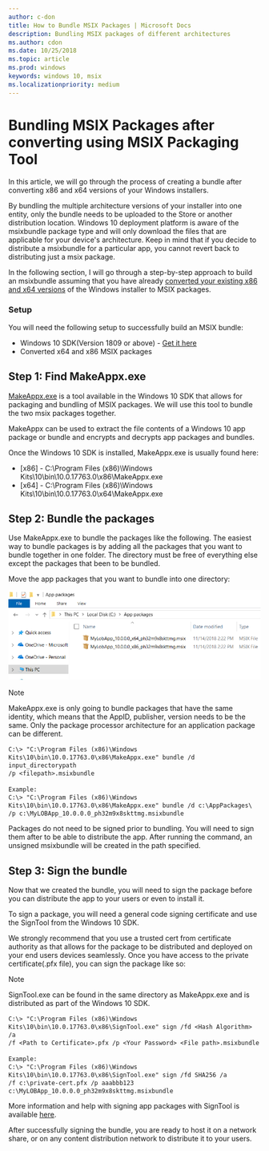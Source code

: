 ```yaml
---
author: c-don
title: How to Bundle MSIX Packages | Microsoft Docs
description: Bundling MSIX packages of different architectures 
ms.author: cdon
ms.date: 10/25/2018
ms.topic: article
ms.prod: windows
keywords: windows 10, msix
ms.localizationpriority: medium
---
```


# Bundling MSIX Packages after converting using MSIX Packaging Tool 

In this article, we will go through the process of creating a bundle after converting x86 and x64 versions of your Windows installers. 

By bundling the multiple architecture versions of your installer into one entity, only the bundle needs to be uploaded to the Store or another distribution location. Windows 10 deployment platform is aware of the msixbundle package type and will only download the files that are applicable for your device's architecture. Keep in mind that if you decide to distribute a msixbundle for a particular app, you cannot revert back to distributing just a msix package. 

In the following section, I will go through a step-by-step approach to build an msixbundle assuming that you have already [converted your existing x86 and x64 versions](https://docs.microsoft.com/en-us/windows/msix/mpt-best-practices) of the Windows installer to MSIX packages. 

### Setup
You will need the following setup to successfully build an MSIX bundle:
- Windows 10 SDK(Version 1809 or above) - [Get it here](https://developer.microsoft.com/en-US/windows/downloads/windows-10-sdk)
- Converted x64 and x86 MSIX packages 

## Step 1: Find MakeAppx.exe
[MakeAppx.exe](https://docs.microsoft.com/en-us/windows/desktop/appxpkg/make-appx-package--makeappx-exe-) is a tool available in the Windows 10 SDK that allows for packaging and bundling of MSIX packages. We will use this tool to bundle the two msix packages together. 

MakeAppx can be used to extract the file contents of a Windows 10 app package or bundle and encrypts and decrypts app packages and bundles.

Once the Windows 10 SDK is installed, MakeAppx.exe is usually found here: 
- [x86] - C:\Program Files (x86)\Windows Kits\10\bin\10.0.17763.0\x86\MakeAppx.exe
- [x64] - C:\Program Files (x86)\Windows Kits\10\bin\10.0.17763.0\x64\MakeAppx.exe

## Step 2: Bundle the packages
Use MakeAppx.exe to bundle the packages like the following. The easiest way to bundle packages is by adding all the packages that you want to bundle together in one folder. The directory must be free of everything else except the packages that been to be bundled. 

Move the app packages that you want to bundle into one directory:

<img src="bundle-pic1.png">

>[!NOTE] 
> MakeAppx.exe is only going to bundle packages that have the same identity, which means that the AppID, publisher, version needs to be the same. Only the package processor architecture for an application package can be different. 

```Command Prompt
C:\> "C:\Program Files (x86)\Windows Kits\10\bin\10.0.17763.0\x86\MakeAppx.exe" bundle /d input_directorypath 
/p <filepath>.msixbundle

Example:
C:\> "C:\Program Files (x86)\Windows Kits\10\bin\10.0.17763.0\x86\MakeAppx.exe" bundle /d c:\AppPackages\ 
/p c:\MyLOBApp_10.0.0.0_ph32m9x8skttmg.msixbundle
```

Packages do not need to be signed prior to bundling. You will need to sign them after to be able to distribute the app. After running the command, an unsigned msixbundle will be created in the path specified. 

## Step 3: Sign the bundle
Now that we created the bundle, you will need to sign the package before you can distribute the app to your users or even to install it. 

To sign a package, you will need a general code signing certificate and use the SignTool from the Windows 10 SDK. 

We strongly recommend that you use a trusted cert from certificate authority as that allows for the package to be distributed and deployed on your end users devices seamlessly. Once you have access to the private certificate(.pfx file), you can sign the package like so:

>[!NOTE]
> SignTool.exe can be found in the same directory as MakeAppx.exe and is distributed as part of the Windows 10 SDK. 

```Command Prompt
C:\> "C:\Program Files (x86)\Windows Kits\10\bin\10.0.17763.0\x86\SignTool.exe" sign /fd <Hash Algorithm> /a 
/f <Path to Certificate>.pfx /p <Your Password> <File path>.msixbundle

Example:
C:\> "C:\Program Files (x86)\Windows Kits\10\bin\10.0.17763.0\x86\SignTool.exe" sign /fd SHA256 /a 
/f c:\private-cert.pfx /p aaabbb123 c:\MyLOBApp_10.0.0.0_ph32m9x8skttmg.msixbundle
```

More information and help with signing app packages with SignTool is available [here](https://docs.microsoft.com/en-us/windows/uwp/packaging/sign-app-package-using-signtool). 

After successfully signing the bundle, you are ready to host it on a network share, or on any content distribution network to distribute it to your users. 

